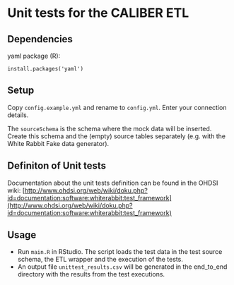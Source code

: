 # Unit tests for the CALIBER ETL

## Dependencies
yaml package (R):
```
install.packages('yaml')
```

## Setup
Copy `config.example.yml` and rename to `config.yml`. Enter your connection details.

The `sourceSchema` is the schema where the mock data will be inserted. 
Create this schema and the (empty) source tables separately (e.g. with the White Rabbit Fake data generator).

## Definiton of Unit tests
Documentation about the unit tests definition can be found in the OHDSI wiki:
[http://www.ohdsi.org/web/wiki/doku.php?id=documentation:software:whiterabbit:test_framework](http://www.ohdsi.org/web/wiki/doku.php?id=documentation:software:whiterabbit:test_framework)

## Usage 
* Run `main.R` in RStudio. The script loads the test data in the test source schema, the ETL wrapper and the execution of the tests.
* An output file `unittest_results.csv` will be generated in the end_to_end directory with the results from the test executions. 
